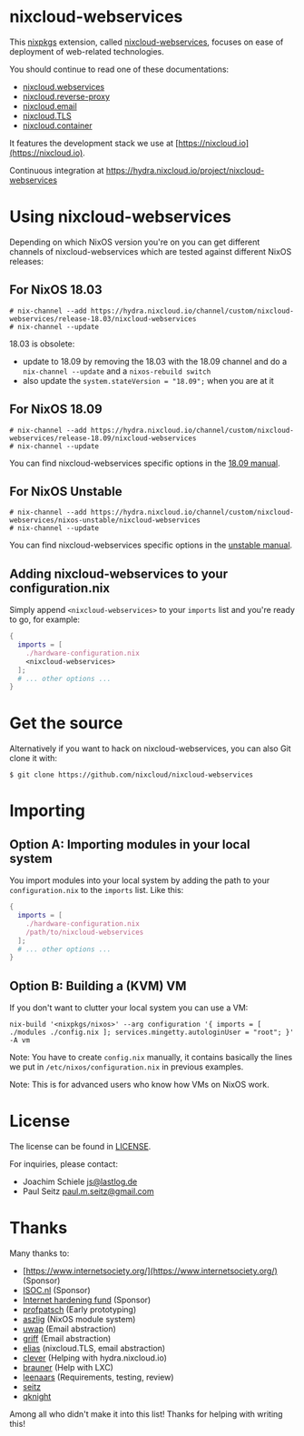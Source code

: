 # nixcloud-webservices

This [nixpkgs](https://github.com/NixOS/nixpkgs) extension, called [nixcloud-webservices](https://github.com/nixcloud/nixcloud-webservices), focuses on ease of deployment of web-related technologies. 

You should continue to read one of these documentations:

* [nixcloud.webservices](documentation/nixcloud.webservices.md)
* [nixcloud.reverse-proxy](documentation/nixcloud.reverse-proxy.md)
* [nixcloud.email](documentation/nixcloud.email.md)
* [nixcloud.TLS](documentation/nixcloud.TLS.md)
* [nixcloud.container](https://github.com/nixcloud/nixcloud-container)


It features the development stack we use at [https://nixcloud.io](https://nixcloud.io). 

Continuous integration at <https://hydra.nixcloud.io/project/nixcloud-webservices>

# Using nixcloud-webservices

Depending on which NixOS version you're on you can get different channels of
nixcloud-webservices which are tested against different NixOS releases:

## For NixOS 18.03

```sh-session
# nix-channel --add https://hydra.nixcloud.io/channel/custom/nixcloud-webservices/release-18.03/nixcloud-webservices
# nix-channel --update
```

18.03 is obsolete:

* update to 18.09 by removing the 18.03 with the 18.09 channel and do a `nix-channel --update` and a `nixos-rebuild switch`
* also update the `system.stateVersion = "18.09";` when you are at it 

## For NixOS 18.09

```sh-session
# nix-channel --add https://hydra.nixcloud.io/channel/custom/nixcloud-webservices/release-18.09/nixcloud-webservices
# nix-channel --update
```

You can find nixcloud-webservices specific options in the [18.09 manual](https://hydra.nixcloud.io/job/nixcloud-webservices/release-18.09/manual/latest/download/1).

## For NixOS Unstable

```sh-session
# nix-channel --add https://hydra.nixcloud.io/channel/custom/nixcloud-webservices/nixos-unstable/nixcloud-webservices
# nix-channel --update
```

You can find nixcloud-webservices specific options in the [unstable manual](https://hydra.nixcloud.io/job/nixcloud-webservices/release-unstable/manual/latest/download/1).

## Adding nixcloud-webservices to your configuration.nix

Simply append `<nixcloud-webservices>` to your `imports` list and you're ready
to go, for example:

```nix
{
  imports = [
    ./hardware-configuration.nix
    <nixcloud-webservices>
  ];
  # ... other options ...
}
```

# Get the source

Alternatively if you want to hack on nixcloud-webservices, you can also Git
clone it with:

```sh-session
$ git clone https://github.com/nixcloud/nixcloud-webservices
```

# Importing

## Option A: Importing modules in your local system

You import modules into your local system by adding the path to your `configuration.nix` to the `imports` list. Like this:

```nix
{
  imports = [
    ./hardware-configuration.nix
    /path/to/nixcloud-webservices
  ];
  # ... other options ...
}
```

## Option B: Building a (KVM) VM

If you don't want to clutter your local system you can use a VM:

    nix-build '<nixpkgs/nixos>' --arg configuration '{ imports = [ ./modules ./config.nix ]; services.mingetty.autologinUser = "root"; }' -A vm

Note: You have to create `config.nix` manually, it contains basically the lines we put in `/etc/nixos/configuration.nix` in previous examples.

Note: This is for advanced users who know how VMs on NixOS work.
    
# License

The license can be found in [LICENSE](LICENSE).

For inquiries, please contact:

 * Joachim Schiele <js@lastlog.de>
 * Paul Seitz <paul.m.seitz@gmail.com>

# Thanks

Many thanks to:

- [https://www.internetsociety.org/](https://www.internetsociety.org/) (Sponsor)
- [ISOC.nl](https://ISOC.nl) (Sponsor)
- [Internet hardening fund](https://nlnet.nl/internethardening/) (Sponsor)
- [profpatsch](https://github.com/Profpatsch) (Early prototyping)
- [aszlig](https://github.com/aszlig) (NixOS module system)
- [uwap](https://github.com/uwap) (Email abstraction)
- [griff](https://github.com/griff) (Email abstraction)
- [elias](https://github.com/eliasp) (nixcloud.TLS, email abstraction)
- [clever](https://github.com/cleverca22) (Helping with hydra.nixcloud.io)
- [brauner](https://github.com/brauner) (Help with LXC)
- [leenaars](https://github.com/leenaars) (Requirements, testing, review)
- [seitz](https://github.com/seitz)
- [qknight](https://github.com/qknight)

Among all who didn't make it into this list! Thanks for helping with writing this!
